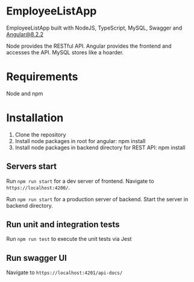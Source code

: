 # EmployeeListApp
 
EmployeeListApp built with NodeJS, TypeScript, MySQL, Swagger and Angular@8.2.2

Node provides the RESTful API. Angular provides the frontend and accesses the API. MySQL stores like a hoarder.

# Requirements
 Node and npm

# Installation
1. Clone the repository
2. Install node packages in root for angular: npm install
3. Install node packages in backend directory for REST API: npm install

## Servers start

Run `npm run start` for a dev server of frontend. Navigate to `https://localhost:4200/`. 

Run `npm run start` for a production server of backend. Start the server in backend directory.

## Run unit and integration tests

Run `npm run test` to execute the unit tests via Jest

## Run swagger UI

Navigate to `https://localhost:4201/api-docs/`
